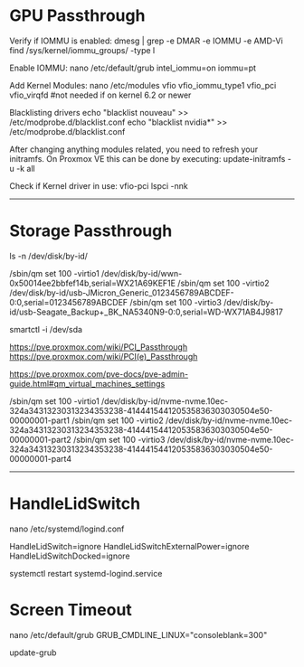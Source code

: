 # GPU Passthrough

Verify if IOMMU is enabled:
dmesg | grep -e DMAR -e IOMMU -e AMD-Vi
find /sys/kernel/iommu_groups/ -type l

Enable IOMMU:
nano /etc/default/grub
intel_iommu=on iommu=pt

Add Kernel Modules:
nano /etc/modules
vfio
vfio_iommu_type1
vfio_pci
vfio_virqfd #not needed if on kernel 6.2 or newer

Blacklisting drivers
echo "blacklist nouveau" >> /etc/modprobe.d/blacklist.conf 
echo "blacklist nvidia*" >> /etc/modprobe.d/blacklist.conf 


After changing anything modules related, you need to refresh your initramfs. On Proxmox VE this can be done by executing:
update-initramfs -u -k all

Check if Kernel driver in use: vfio-pci 
lspci -nnk


______________________________________________________________

# Storage Passthrough


ls -n /dev/disk/by-id/


/sbin/qm set 100 -virtio1 /dev/disk/by-id/wwn-0x50014ee2bbfef14b,serial=WX21A69KEF1E
/sbin/qm set 100 -virtio2 /dev/disk/by-id/usb-JMicron_Generic_0123456789ABCDEF-0:0,serial=0123456789ABCDEF
/sbin/qm set 100 -virtio3 /dev/disk/by-id/usb-Seagate_Backup+_BK_NA5340N9-0:0,serial=WD-WX71AB4J9817

smartctl -i /dev/sda


https://pve.proxmox.com/wiki/PCI_Passthrough
https://pve.proxmox.com/wiki/PCI(e)_Passthrough

https://pve.proxmox.com/pve-docs/pve-admin-guide.html#qm_virtual_machines_settings


/sbin/qm set 100 -virtio1 /dev/disk/by-id/nvme-nvme.10ec-324a34313230313234353238-414441544120535836303030504e50-00000001-part1
/sbin/qm set 100 -virtio2 /dev/disk/by-id/nvme-nvme.10ec-324a34313230313234353238-414441544120535836303030504e50-00000001-part2
/sbin/qm set 100 -virtio3 /dev/disk/by-id/nvme-nvme.10ec-324a34313230313234353238-414441544120535836303030504e50-00000001-part4


______________________________________________________________

# HandleLidSwitch

nano /etc/systemd/logind.conf

HandleLidSwitch=ignore
HandleLidSwitchExternalPower=ignore
HandleLidSwitchDocked=ignore

systemctl restart systemd-logind.service

# Screen Timeout

nano /etc/default/grub
GRUB_CMDLINE_LINUX="consoleblank=300"

update-grub

